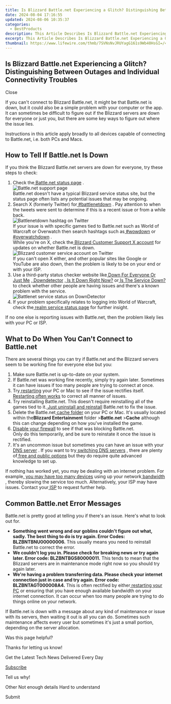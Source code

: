 ```yaml
---
title: Is Blizzard Battle.net Experiencing a Glitch? Distinguishing Between Outages and Individual Connectivity Troubles
date: 2024-08-04 17:16:55
updated: 2024-08-06 10:35:37
categories:
  - BestProducts
description: This Article Describes Is Blizzard Battle.net Experiencing a Glitch? Distinguishing Between Outages and Individual Connectivity Troubles
excerpt: This Article Describes Is Blizzard Battle.net Experiencing a Glitch? Distinguishing Between Outages and Individual Connectivity Troubles
thumbnail: https://www.lifewire.com/thmb/7SVNsNvJRUYagG161s9Wb40HsGI=/400x300/filters:no_upscale():max_bytes(150000):strip_icc():format(webp)/is-blizzard-battle-net-down-or-is-it-just-you-5025181-240dd5bdcffd4b9bb3fe79e8b90ac5fb.jpg
---
```


## Is Blizzard Battle.net Experiencing a Glitch? Distinguishing Between Outages and Individual Connectivity Troubles

Close 

 If you can't connect to Blizzard Battle.net, it might be that Battle.net is down, but it could also be a simple problem with your computer or the app. It can sometimes be difficult to figure out if the Blizzard servers are down for everyone or just you, but there are some key ways to figure out where the issue lies. 

 Instructions in this article apply broadly to all devices capable of connecting to Battle.net, i.e. both PCs and Macs.

##  How to Tell If Battle.net Is Down 

 If you think the Blizzard Battle.net servers are down for everyone, try these steps to check:

1. Check the[ Battle.net status page](https://us.battle.net/support/en/) .  
![Battle.net support page](https://www.lifewire.com/thmb/KvPF6VKCmMJr5ziqyts7PNSlYFQ=/1500x0/filters:no_upscale():max_bytes(150000):strip_icc():format(webp)/is-blizzard-battle-net-down-or-is-it-just-you-50251811-b68feb6fcbcd4bfdb811bea6053cdd71.jpg)  
 Battle.net doesn't have a typical Blizzard service status site, but the status page often lists any potential issues that may be ongoing.
2. Search X (formerly Twitter) for[ #battlenetdown](https://twitter.com/hashtag/battlenetdown) . Pay attention to when the tweets were sent to determine if this is a recent issue or from a while back.  
![Battlenetdown hashtag on Twitter](https://www.lifewire.com/thmb/mAKBqpUjYKdCgxlk4Z06kglHk8Q=/1500x0/filters:no_upscale():max_bytes(150000):strip_icc():format(webp)/is-blizzard-battle-net-down-or-is-it-just-you-50251812-ca48cd23877847608c667261bb7ceae1.jpg)  
 If your issue is with specific games tied to Battle.net such as World of Warcraft or Overwatch then search hashtags such as[ #wowdown](https://twitter.com/hashtag/wowdown) or[ #overwatchdown](https://twitter.com/hashtag/overwatchdown) .  
 While you're on X, check the[ Blizzard Customer Support X account](https://twitter.com/BlizzardCS) for updates on whether Battle.net is down.  
![Blizzard customer service account on Twitter](https://www.lifewire.com/thmb/X7MUsXvtqHYrsU9XxbUN5GpTn9g=/1500x0/filters:no_upscale():max_bytes(150000):strip_icc():format(webp)/is-blizzard-battle-net-down-or-is-it-just-you-50251813-e08204bbc9f441a9be5ec5f3ef8e1802.jpg)  
 If you can't open X either, and other popular sites like Google or YouTube are also down, then the problem is likely to be on your end or with your ISP.
3. Use a third-party status checker website like[ Down For Everyone Or Just Me](https://downforeveryoneorjustme.com/battle.net) ,[ Downdetector](https://downdetector.com/status/battle-net/) ,[ Is It Down Right Now?](https://www.isitdownrightnow.com/battle.net.html) or[ Is The Service Down?](https://istheservicedown.com/problems/battlenet-blizzard-entertainment) to check whether other people are having issues and there's a known problem with the service.  
![Battlenet service status on DownDetector](https://www.lifewire.com/thmb/9u3POwvCEvsJ1pkuJrkAqpoTOrM=/1500x0/filters:no_upscale():max_bytes(150000):strip_icc():format(webp)/is-blizzard-battle-net-down-or-is-it-just-you-50251814-3285e3adc5e24546b67d3baa3690ea0a.jpg)
4. If your problem specifically relates to logging into World of Warcraft, check the[ realm service status page](https://worldofwarcraft.com/en-gb/game/status/us) for further insight.

 If no one else is reporting issues with Battle.net, then the problem likely lies with your PC or ISP.

##  What to Do When You Can't Connect to Battle.net 

 There are several things you can try if Battle.net and the Blizzard servers seem to be working fine for everyone else but you:

1. Make sure Battle.net is up-to-date on your system.
2. If Battle.net was working fine recently, simply try again later. Sometimes it can have issues if too many people are trying to connect at once.
3. Try[ restarting](https://www.lifewire.com/how-to-reboot-a-computer-2624568) your PC or Mac to see if the issue rectifies itself.[ Restarting often works](https://www.lifewire.com/why-does-restarting-seem-to-fix-most-computer-problems-2624569) to correct all manner of issues.
4. Try reinstalling Battle.net. This doesn't require reinstalling all of the games tied to it.[ Just uninstall and reinstall](https://www.lifewire.com/what-is-the-proper-way-to-reinstall-a-software-program-2624478) Battle.net to fix the issue.
5. Delete the Battle.net[ cache folder](https://www.lifewire.com/cache-file-2620119) on your PC or Mac. It's usually located within the**Blizzard Entertainment** folder >**Battle.net** \>**Cache** although this can change depending on how you've installed the game.
6. [ Disable your firewall](https://www.lifewire.com/how-to-disable-the-windows-firewall-2624505) to see if that was blocking Battle.net.  
 Only do this temporarily, and be sure to reinstate it once the issue is rectified.
7. It's an uncommon issue but sometimes you can have an issue with your[ DNS server](https://www.lifewire.com/what-is-a-dns-server-2625854) . If you want to try[ switching DNS servers](https://www.lifewire.com/how-to-change-dns-server-settings-2617979) , there are plenty of[ free and public options](https://www.lifewire.com/free-and-public-dns-servers-2626062) but they do require quite advanced knowledge to set up.

 If nothing has worked yet, you may be dealing with an internet problem. For example,[ you may have too many devices](https://www.lifewire.com/how-many-devices-can-share-a-wifi-network-818298) using up your network[ bandwidth](https://www.lifewire.com/what-is-bandwidth-2625809) , thereby slowing the service too much. Alternatively, your ISP may have issues. Contact your[ ISP](https://www.lifewire.com/internet-service-provider-isp-2625924) to request further help. 

##  Common Battle.net Error Messages 

 Battle.net is pretty good at telling you if there's an issue. Here's what to look out for. 

* **Something went wrong and our goblins couldn't figure out what, sadly. The best thing to do is try again. Error Codes: BLZBNTBNU00000006.** This usually means you need to reinstall Battle.net to correct the error.
* **We couldn't log you in. Please check for breaking news or try again later. Error code: BLZBNTBGS80000011.** This tends to mean that the Blizzard servers are in maintenance mode right now so you should try again later.
* **We're having a problem transferring data. Please check your internet connection just in case and try again. Error code: BLZBNTAGT000008A4.** This is often rectified by either[ restarting your PC](https://www.lifewire.com/how-to-reboot-a-computer-2624568) or ensuring that you have enough available bandwidth on your internet connection. It can occur when too many people are trying to do things online on your network.

 If Battle.net is down with a message about any kind of maintenance or issue with its servers, then waiting it out is all you can do. Sometimes such maintenance affects every user but sometimes it's just a small portion, depending on the server allocation. 

Was this page helpful?

Thanks for letting us know!

 Get the Latest Tech News Delivered Every Day

[ Subscribe ](https://www.lifewire.com/#) 

Tell us why!

 Other  Not enough details  Hard to understand 

 Submit 

<ins class="adsbygoogle"
     style="display:block"
     data-ad-format="autorelaxed"
     data-ad-client="ca-pub-7571918770474297"
     data-ad-slot="1223367746"></ins>



<ins class="adsbygoogle"
     style="display:block"
     data-ad-client="ca-pub-7571918770474297"
     data-ad-slot="8358498916"
     data-ad-format="auto"
     data-full-width-responsive="true"></ins>

